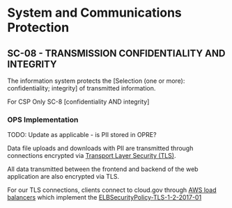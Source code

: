 # System and Communications Protection
## SC-08 - TRANSMISSION CONFIDENTIALITY AND INTEGRITY

The information system protects the [Selection (one or more): confidentiality; integrity] of transmitted information.

For CSP Only
SC-8 [confidentiality AND integrity]

### OPS Implementation

TODO: Update as applicable - is PII stored in OPRE?

Data file uploads and downloads with PII are transmitted through connections encrypted via
[Transport Layer Security (TLS)](https://www.cloudflare.com/learning/ssl/transport-layer-security-tls/).

All data transmitted between the frontend and backend of the web application are also
encrypted via TLS.

For our TLS connections, clients connect to cloud.gov through [AWS load balancers](https://docs.aws.amazon.com/elasticloadbalancing/latest/classic/elb-security-policy-table.html) which implement the [ELBSecurityPolicy-TLS-1-2-2017-01](https://cloud.gov/docs/compliance/domain-standards/#ssltls-implementation)
